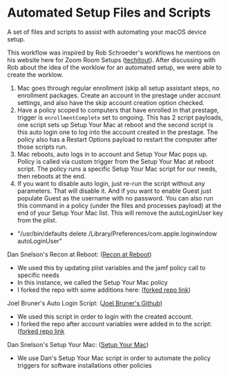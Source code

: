 # Automated Setup Files and Scripts

A set of files and scripts to assist with automating your macOS device setup.

This workflow was inspired by Rob Schroeder's workflows he mentions on his website here for Zoom Room Setups ([techitout](https://techitout.xyz/)). 
After discussing with Rob about the idea of the worklow for an automated setup, we were able to create the worklow. 

1. Mac goes through regular enrollment (skip all setup assistant steps, no enrollment packages. Create an account in the prestage under account settings, and also have the skip account creation option checked. 
2. Have a policy scoped to computers that have enrolled in that prestage, trigger is `enrollmentComplete` set to ongoing. This has 2 script payloads, one script sets up Setup Your Mac at reboot and the second script is this auto login one to log into the account created in the prestage. The policy also has a Restart Options payload to restart the computer after those scripts run. 
3. Mac reboots, auto logs in to account and Setup Your Mac pops up. Policy is called via custom trigger from the Setup Your Mac at reboot script. The policy runs a specific Setup Your Mac script for our needs, then reboots at the end.
4. If you want to disable auto login, just re-run the script without any parameters. That will disable it. And if you want to enable Guest just populate Guest as the username with no password. You can also run this command in a policy (under the files and processes payload) at the end of your Setup Your Mac list. This will remove the autoLoginUser key from the plist.
  - "/usr/bin/defaults delete /Library/Preferences/com.apple.loginwindow autoLoginUser"

Dan Snelson's Recon at Reboot: ([Recon at Reboot](https://snelson.us/2022/08/recon-at-reboot-1-0-1/))

  - We used this by updating plist variables and the jamf policy call to specific needs
  - In this instance, we called the Setup Your Mac policy
  - I forked the repo with some additions here: ([forked repo link](https://github.com/AndrewMBarnett/Jamf-Pro-Scripts/blob/master/Recon%20at%20Reboot/Recon%20at%20Reboot.sh))


Joel Bruner's Auto Login Script: ([Joel Bruner's Github](https://github.com/brunerd))

  - We used this script in order to login with the created account.
  - I forked the repo after account variables were added in to the script: ([forked repo link](https://github.com/AndrewMBarnett/macAdminTools/blob/main/Scripts/getAutoLogin.sh)

Dan Snelson's Setup Your Mac: ([Setup Your Mac](https://snelson.us/2024/06/setup-your-mac-1-15-0-with-sym-helper-1-2-0-via-swiftdialog-2-5-0/))

  - We use Dan's Setup Your Mac script in order to automate the policy triggers for software installations other policies

